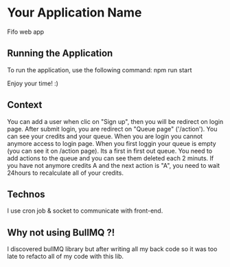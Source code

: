 # Your Application Name
Fifo web app

## Running the Application
To run the application, use the following command:
npm run start

Enjoy your time! :)

## Context
You can add a user when clic on "Sign up", then you will be redirect on login page.
After submit login, you are redirect on "Queue page" ('/action'). You can see your credits and your queue. 
When you are login you cannot anymore access to login page.
When you first loggin your queue is empty (you can see it on /action page). 
Its a first in first out queue.
You need to add actions to the queue and you can see them deleted each 2 minuts.
If you have not anymore credits A and the next action is "A", you need to wait 24hours to recalculate all of your credits.

## Technos

I use cron job & socket to communicate with front-end.

## Why not using BullMQ ?!
I discovered bullMQ library but after writing all my back code so it was too late to refacto all of my code with this lib.

